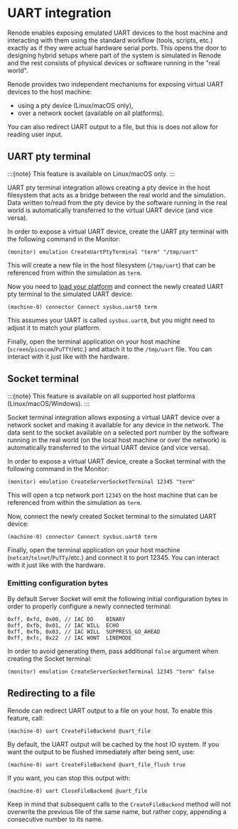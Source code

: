 # UART integration

Renode enables exposing emulated UART devices to the host machine and interacting with them using the standard workflow (tools, scripts, etc.) exactly as if they were actual hardware serial ports.
This opens the door to designing hybrid setups where part of the system is simulated in Renode and the rest consists of physical devices or software running in the "real world".

Renode provides two independent mechanisms for exposing virtual UART devices to the host machine:

- using a pty device (Linux/macOS only),
- over a network socket (available on all platforms).

You can also redirect UART output to a file, but this is does not allow for reading user input.

## UART pty terminal

:::{note}
This feature is available on Linux/macOS only.
:::

UART pty terminal integration allows creating a pty device in the host filesystem that acts as a bridge between the real world and the simulation.
Data written to/read from the pty device by the software running in the real world is automatically transferred to the virtual UART device (and vice versa).

In order to expose a virtual UART device, create the UART pty terminal with the following command in the Monitor:

```none
(monitor) emulation CreateUartPtyTerminal "term" "/tmp/uart"
```

This will create a new file in the host filesystem (`/tmp/uart`) that can be referenced from within the simulation as `term`.

Now you need to [load your platform](#loading-platforms) and connect the newly created UART pty terminal to the simulated UART device:

```none
(machine-0) connector Connect sysbus.uart0 term
```

This assumes your UART is called `sysbus.uart0`, but you might need to adjust it to match your platform.

Finally, open the terminal application on your host machine (`screen`/`picocom`/`PuTTY`/etc.) and attach it to the `/tmp/uart` file.
You can interact with it just like with the hardware.

## Socket terminal

:::{note}
This feature is available on all supported host platforms (Linux/macOS/Windows).
:::

Socket terminal integration allows exposing a virtual UART device over a network socket and making it available for any device in the network.
The data sent to the socket available on a selected port number by the software running in the real world (on the local host machine or over the network) is automatically transferred to the virtual UART device (and vice versa).

In order to expose a virtual UART device, create a Socket terminal with the following command in the Monitor:

```none
(monitor) emulation CreateServerSocketTerminal 12345 "term"
```

This will open a tcp network port `12345` on the host machine that can be referenced from within the simulation as `term`.

Now, connect the newly created Socket terminal to the simulated UART device:

```none
(machine-0) connector Connect sysbus.uart0 term
```

Finally, open the terminal application on your host machine (`netcat`/`telnet`/`PuTTy`/etc.) and connect it to port 12345.
You can interact with it just like with the hardware.

### Emitting configuration bytes

By default Server Socket will emit the following initial configuration bytes in order to properly configure a newly connected terminal:

```
0xff, 0xfd, 0x00, // IAC DO    BINARY
0xff, 0xfb, 0x01, // IAC WILL  ECHO
0xff, 0xfb, 0x03, // IAC WILL  SUPPRESS_GO_AHEAD
0xff, 0xfc, 0x22  // IAC WONT  LINEMODE
```

In order to avoid generating them, pass additional `false` argument when creating the Socket terminal:

```none
(monitor) emulation CreateServerSocketTerminal 12345 "term" false
```

## Redirecting to a file

Renode can redirect UART output to a file on your host.
To enable this feature, call:

```none
(machine-0) uart CreateFileBackend @uart_file
```

By default, the UART output will be cached by the host IO system.
If you want the output to be flushed immediately after being sent, use:

```none
(machine-0) uart CreateFileBackend @uart_file_flush true
```

If you want, you can stop this output with:

```none
(machine-0) uart CloseFileBackend @uart_file
```

Keep in mind that subsequent calls to the `CreateFileBackend` method will not overwrite the previous file of the same name, but rather copy, appending a consecutive number to its name.
